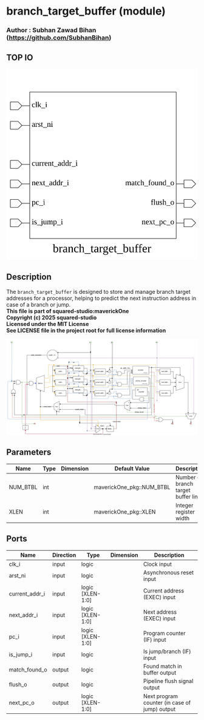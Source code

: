 # branch_target_buffer (module)

### Author : Subhan Zawad Bihan (https://github.com/SubhanBihan)

## TOP IO
<img src="./branch_target_buffer_top.svg">

## Description

The `branch_target_buffer` is designed to store and manage branch target addresses for a processor,
helping to predict the next instruction address in case of a branch or jump.
<br>**This file is part of squared-studio:maverickOne**
<br>**Copyright (c) 2025 squared-studio**
<br>**Licensed under the MIT License**
<br>**See LICENSE file in the project root for full license information**

<img src="./branch_target_buffer_des.svg">

## Parameters
|Name|Type|Dimension|Default Value|Description|
|-|-|-|-|-|
|NUM_BTBL|int||maverickOne_pkg::NUM_BTBL|Number of branch target buffer lines|
|XLEN|int||maverickOne_pkg::XLEN|Integer register width|

## Ports
|Name|Direction|Type|Dimension|Description|
|-|-|-|-|-|
|clk_i|input|logic||Clock input|
|arst_ni|input|logic||Asynchronous reset input|
|current_addr_i|input|logic [XLEN-1:0]||Current address (EXEC) input|
|next_addr_i|input|logic [XLEN-1:0]||Next address (EXEC) input|
|pc_i|input|logic [XLEN-1:0]||Program counter (IF) input|
|is_jump_i|input|logic||Is jump/branch (IF) input|
|match_found_o|output|logic||Found match in buffer output|
|flush_o|output|logic||Pipeline flush signal output|
|next_pc_o|output|logic [XLEN-1:0]||Next program counter (in case of jump) output|
